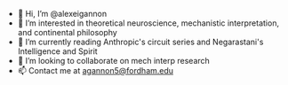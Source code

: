 - 👋 Hi, I’m @alexeigannon
- 👀 I’m interested in theoretical neuroscience, mechanistic interpretation, and continental philosophy
- 🌱 I’m currently reading Anthropic's circuit series and Negarastani's Intelligence and Spirit
- 💞️ I’m looking to collaborate on mech interp research
- 📫 Contact me at agannon5@fordham.edu

<!---
alexeigannon/alexeigannon is a ✨ special ✨ repository because its `README.md` (this file) appears on your GitHub profile.
You can click the Preview link to take a look at your changes.
--->
